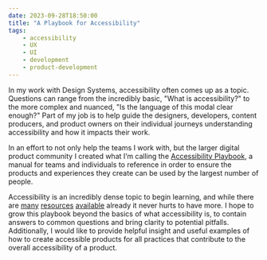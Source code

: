 ```yaml
---
date: 2023-09-28T18:50:00
title: "A Playbook for Accessibility"
tags: 
    - accessibility
    - UX
    - UI
    - development
    - product-development
---
```


In my work with Design Systems, accessibility often comes up as a topic. Questions can range from the incredibly basic, "What is accessibility?" to the more complex and nuanced, "Is the language of this modal clear enough?" Part of my job is to help guide the designers, developers, content producers, and product owners on their individual journeys understanding accessibility and how it impacts their work.

In an effort to not only help the teams I work with, but the larger digital product community I created what I’m calling the [Accessibility Playbook](https://accessibility.blind3y3design.com/), a manual for teams and individuals to reference in order to ensure the products and experiences they create can be used by the largest number of people.

Accessibility is an incredibly dense topic to begin learning, and while there are [many](https://web.dev/learn/accessibility/) [resources](https://developer.mozilla.org/en-US/docs/Learn/Accessibility/What_is_accessibility) [available](https://www.w3.org/WAI/WCAG21/Understanding/) already it never hurts to have more. I hope to grow this playbook beyond the basics of what accessibility is, to contain answers to common questions and bring clarity to potential pitfalls. Additionally, I would like to provide helpful insight and useful examples of how to create accessible products for all practices that contribute to the overall accessibility of a product.